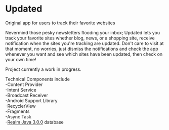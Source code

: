 # Updated
Original app for users to track their favorite websites

Nevermind those pesky newsletters flooding your inbox; Updated lets you track your favorite sites whether blog, news, or a shopping site, receive notification when the sites you're tracking are updated. Don't care to visit at that moment, no worries, just dismiss the notifications and check the app whenever you want and see which sites have been updated, then check on your own time! 

Project currently a work in progress. 

Technical Components include <br>
-Content Provider <br>
-Intent Service <br>
-Broadcast Receiver <br>
-Android Support Library <br>
-RecyclerView <br>
-Fragments <br>
-Async Task <br>
-[Realm Java 3.0.0](https://realm.io/) database <br>
